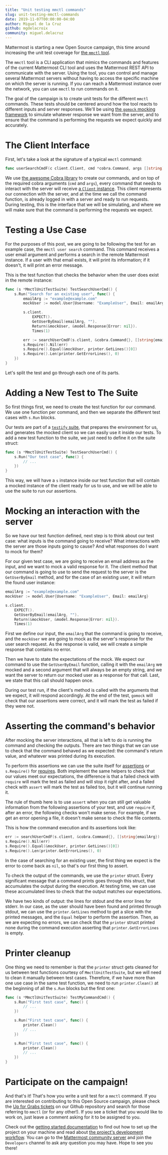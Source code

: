 ```yaml
---
title: "Unit testing mmctl commands"
slug: unit-testing-mmctl-commands
date: 2019-11-07T00:00:00-04:00
author: Miguel de la Cruz
github: mgdelacroix
community: miguel.delacruz
---
```


Mattermost is starting a new Open Source campaign, this time around increasing the unit test coverage for [the `mmctl` tool](https://github.com/mattermost/mmctl).

The `mmctl` tool is a CLI application that mimics the commands and features of the current Mattermost CLI tool and uses the Mattermost REST API to communicate with the server. Using the tool, you can control and manage several Mattermost servers without having to access the specific machine on which the server is running. If you can reach a Mattermost instance over the network, you can use `mmctl` to run commands on it.

The goal of the campaign is to create unit tests for the different `mmctl` commands. These tests should be centered around how the tool reacts to different inputs and server responses. We'll be using [the `gomock` mocking framework](https://github.com/golang/mock) to simulate whatever response we want from the server, and to ensure that the command is performing the requests we expect quickly and accurately.

# The Client Interface

First, let's take a look at the signature of a typical `mmctl` command:

```go
func userSearchCmdF(c client.Client, cmd *cobra.Command, args []string) error { }
```

We use [the awesome Cobra library](https://github.com/spf13/cobra) to create our commands, and on top of the required cobra arguments (`cmd` and `args`), every command that needs to interact with the server will receive [a `Client` instance](https://github.com/mattermost/mmctl/blob/master/client/client.go). This client represents our connection with the server, and at the time we call the command function, is already logged in with a server and ready to run requests. During testing, this is the interface that we will be simulating, and where we will make sure that the command is performing the requests we expect.

# Testing a Use Case

For the purposes of this post, we are going to be following the test for an example case, the `mmctl user search` command. This command receives a user email argument and performs a search in the remote Mattermost instance. If a user with that email exists, it will print its information; if it doesn't, it will print an error message.

This is the test function that checks the behavior when the user does exist in the remote instance:

```go
func (s *MmctlUnitTestSuite) TestSearchUserCmd() {
	s.Run("Search for an existing user", func() {
		emailArg := "example@example.com"
		mockUser := model.User{Username: "ExampleUser", Email: emailArg}

		s.client.
			EXPECT().
			GetUserByEmail(emailArg, "").
			Return(&mockUser, &model.Response{Error: nil}).
			Times(1)

		err := searchUserCmdF(s.client, &cobra.Command{}, []string{emailArg})
		s.Require().Nil(err)
		s.Require().Equal(&mockUser, printer.GetLines()[0])
		s.Require().Len(printer.GetErrorLines(), 0)
	})
}
```

Let's split the test and go through each one of its parts.

# Adding a New Test to The Suite

So first things first, we need to create the test function for our command. We use one function per command, and then we separate the different test cases with `s.Run` blocks.

Our tests are part of a [`testify` suite](https://godoc.org/github.com/stretchr/testify/suite), that prepares the environment for us, and generates the mocked client so we can easily use it inside our tests. To add a new test function to the suite, we just need to define it on the suite struct:

```go
func (s *MmctlUnitTestSuite) TestSearchUserCmd() {
    s.Run("Our test case", func() {
        // ...
    })
}
```

This way, we will have a `s` instance inside our test function that will contain a mocked instance of the client ready for us to use, and we will be able to use the suite to run our assertions.

# Mocking an interaction with the server

So we have our test function defined, next step is to think about our test case: what inputs is the command going to receive? What interactions with the server are those inputs going to cause? And what responses do I want to mock for them?

For our given test case, we are going to receive an email address as the input, and we want to mock a valid response for it. The client method that our command is going to use to send the request to the server is the `GetUserByEmail` method, and for the case of an existing user, it will return the found user instance:

```go
emailArg := "example@example.com"
mockUser := model.User{Username: "ExampleUser", Email: emailArg}

s.client.
	EXPECT().
	GetUserByEmail(emailArg, "").
	Return(&mockUser, &model.Response{Error: nil}).
	Times(1)
```

First we define our input, the `emailArg` that the command is going to receive, and the `mockUser` we are going to mock as the server's response for the user search request. As the response is valid, we will create a simple response that contains no error.

Then we have to state the expectations of the mock. We expect our command to use the `GetUserByEmail` function, calling it with the `emailArg` we mocked and a second argument that will always be an empty string, and we want the server to return our mocked user as a response for that call. Last, we state that this call should happen once.

During our test run, if the client's method is called with the arguments that we expect, it will respond accordingly. At the end of the test, `gomock` will check that our assertions were correct, and it will mark the test as failed if they were not.

# Asserting the command's behavior

After mocking the server interactions, all that is left to do is running the command and checking the outputs. There are two things that we can use to check that the command behaved as we expected: the command's return value, and whatever was printed during its execution.

To perform this assertions we can use the suite itself for [assertions](https://godoc.org/github.com/stretchr/testify/assert) or `s.Require()` for [requires](https://godoc.org/github.com/stretchr/testify/require). Both implement the same helpers to check that our values meet our expectations, the difference is that a failed check with `require` will mark the test as failed and will stop it right after, and a failed check with `assert` will mark the test as failed too, but it will continue running it.

The rule of thumb here is to use `assert` when you can still get valuable information from the following assertions of your test, and use `require` if, after an error, the following checks won't make sense. For example, if we get an error opening a file, it doesn't make sense to check the file contents.

This is how the command execution and its assertions look like:

```go
err := searchUserCmdF(s.client, &cobra.Command{}, []string{emailArg})
s.Require().Nil(err)
s.Require().Equal(&mockUser, printer.GetLines()[0])
s.Require().Len(printer.GetErrorLines(), 0)
```

In the case of searching for an existing user, the first thing we expect is the error to come back as `nil`, so that's our first thing to assert.

To check the output of the commands, we use the `printer` struct. Every significant message that a command prints goes through this struct, that accumulates the output during the execution. At testing time, we can use these accumulated lines to check that the output matches our expectations.

We have two kinds of output: the lines for stdout and the error lines for stderr. In our case, as the user should have been found and printed through stdout, we can use the `printer.GetLines` method to get a slice with the printed messages, and the `Equal` helper to perform the assertion. Then, as we are expecting no errors, we can check that the `printer` struct printed none during the command execution asserting that `printer.GetErrorLines` is empty.

# Printer cleanup

One thing we need to remember is that the `printer` struct gets cleaned for us between test functions courtesy of `MmctlUnitTestSuite`, but we will need to clean it manually between test cases. Therefore, if we have more than one use case in the same test function, we need to run `printer.Clean()` at the beginning of all the `s.Run` blocks but the first one:

```go
func (s *MmctlUnitTestSuite) TestMyCommandCmd() {
    s.Run("First test case", func() {
        // ...
    })

    s.Run("First test case", func() {
        printer.Clean()
        // ...
    })

    s.Run("First test case", func() {
        printer.Clean()
        // ...
    })
}
```

# Participate on the campaign!

And that's it! That's how you write a unit test for a `mmctl` command. If you are interested on contributing to this Open Source campaign, please check the [Up for Grabs tickets](https://github.com/mattermost/mattermost-server/issues?q=is%3Aissue+is%3Aopen+label%3A%22Up+For+Grabs%22) on our Github repository and search for those referring to `mmctl` (or for any other!). If you see a ticket that you would like to work on, just leave a comment asking for it to be assigned to you.

Check out the [getting started documentation](https://developers.mattermost.com/contribute/getting-started/) to find out how to set up the project on your machine and read about [the project's development workflow](https://developers.mattermost.com/contribute/server/developer-workflow/). You can go to the [Mattermost community server](community.mattermost.com/) and join the `Developers` channel to ask any question you may have. Hope to see you there!
